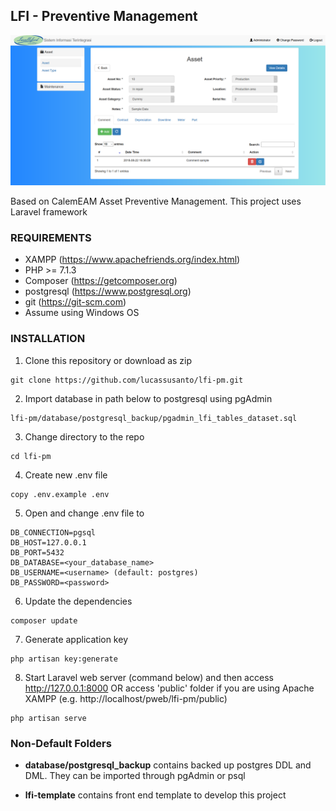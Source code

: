 ## LFI - Preventive Management

![Image of LFI-PM](https://github.com/lucassusanto/lfi-pm/blob/lucas/public/images/sample.png)

Based on CalemEAM Asset Preventive Management. This project uses Laravel framework


### REQUIREMENTS

- XAMPP (https://www.apachefriends.org/index.html)
- PHP >= 7.1.3
- Composer (https://getcomposer.org)
- postgresql (https://www.postgresql.org)
- git (https://git-scm.com)
- Assume using Windows OS


### INSTALLATION

1. Clone this repository or download as zip

```
git clone https://github.com/lucassusanto/lfi-pm.git
```

2. Import database in path below to postgresql using pgAdmin

```
lfi-pm/database/postgresql_backup/pgadmin_lfi_tables_dataset.sql
```

3. Change directory to the repo

```
cd lfi-pm
```

4. Create new .env file

```
copy .env.example .env
```

5. Open and change .env file to

```
DB_CONNECTION=pgsql
DB_HOST=127.0.0.1
DB_PORT=5432
DB_DATABASE=<your_database_name>
DB_USERNAME=<username> (default: postgres)
DB_PASSWORD=<password>
```

6. Update the dependencies

```
composer update
```

7. Generate application key

```
php artisan key:generate
```

8. Start Laravel web server (command below) and then access http://127.0.0.1:8000 OR access 'public' folder if you are using Apache XAMPP (e.g. http://localhost/pweb/lfi-pm/public)

```
php artisan serve
```

### Non-Default Folders

- **database/postgresql_backup** contains backed up postgres DDL and DML. They can be imported through pgAdmin or psql

- **lfi-template** contains front end template to develop this project
